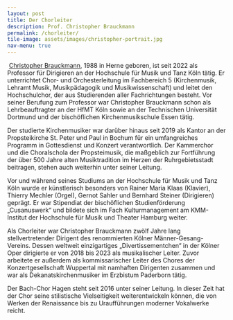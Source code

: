 ```yaml
---
layout: post
title: Der Chorleiter
description: Prof. Christopher Brauckmann
permalink: /chorleiter/
tile-image: assets/images/christopher-portrait.jpg
nav-menu: true
---
```


<p><span class="image left"><img src="{% link assets/images/christopher-portrait.jpg %}" alt="" /></span>
<a href="https://www.christopher-brauckmann.de">Christopher Brauckmann</a>, 1988 in Herne geboren, ist seit 2022 als Professor für Dirigieren an der Hochschule für Musik und Tanz Köln tätig. Er unterrichtet Chor- und Orchesterleitung im Fachbereich 5 (Kirchenmusik, Lehramt Musik, Musikpädagogik und Musikwissenschaft) und leitet den Hochschulchor, der aus Studierenden aller Fachrichtungen besteht. Vor seiner Berufung zum Professor war Christopher Brauckmann schon als Lehrbeauftragter an der HfMT Köln sowie an der Technischen Universität Dortmund und der bischöflichen Kirchenmusikschule Essen tätig.</p>

<p>Der studierte Kirchenmusiker war darüber hinaus seit 2019 als Kantor an der Propsteikirche St. Peter und Paul in Bochum für ein umfangreiches Programm in Gottesdienst und Konzert verantwortlich. Der Kammerchor und die Choralschola der Propsteimusik, die maßgeblich zur Fortführung der über 500 Jahre alten Musiktradition im Herzen der Ruhrgebietsstadt beitragen, stehen auch weiterhin unter seiner Leitung.</p>

<p>Vor und während seines Studiums an der Hochschule für Musik und Tanz Köln wurde er künstlerisch besonders von Rainer Maria Klaas (Klavier), Thierry Mechler (Orgel), Gernot Sahler und Bernhard Steiner (Dirigieren) geprägt. Er war Stipendiat der bischöflichen Studienförderung „Cusanuswerk“ und bildete sich im Fach Kulturmanagement am KMM-Institut der Hochschule für Musik und Theater Hamburg weiter.</p>

<p>Als Chorleiter war Christopher Brauckmann zwölf Jahre lang stellvertretender Dirigent des renommierten Kölner Männer-Gesang-Vereins.
Dessen weltweit einzigartiges „Divertissementchen“ in der Kölner Oper dirigierte er von 2018 bis 2023 als musikalischer Leiter.
Zuvor arbeitete er außerdem als kommissarischer Leiter des Chores der Konzertgesellschaft Wuppertal mit namhaften Dirigenten zusammen und war als Dekanatskirchenmusiker im Erzbistum Paderborn tätig.</p>

<p>Der Bach-Chor Hagen steht seit 2016 unter seiner Leitung. In dieser Zeit hat der Chor seine stilistische Vielseitigkeit weiterentwickeln können, die von Werken der Renaissance bis zu Uraufführungen moderner Vokalwerke reicht.</p>
